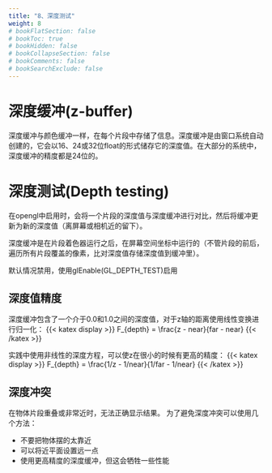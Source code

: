 ```yaml
---
title: "8、深度测试"
weight: 8
# bookFlatSection: false
# bookToc: true
# bookHidden: false
# bookCollapseSection: false
# bookComments: false
# bookSearchExclude: false
---
```

# 深度缓冲(z-buffer)
深度缓冲与颜色缓冲一样，在每个片段中存储了信息。深度缓冲是由窗口系统自动创建的，它会以16、24或32位float的形式储存它的深度值。在大部分的系统中，深度缓冲的精度都是24位的。

# 深度测试(Depth testing)
在opengl中启用时，会将一个片段的深度值与深度缓冲进行对比，然后将缓冲更新为新的深度值（离屏幕或相机近的留下）。

深度缓冲是在片段着色器运行之后，在屏幕空间坐标中运行的（不管片段的前后，遍历所有片段覆盖的像素，比对深度值存储深度值到缓冲里）。

默认情况禁用，使用glEnable(GL_DEPTH_TEST)启用

## 深度值精度
深度缓冲包含了一个介于0.0和1.0之间的深度值，对于z轴的距离使用线性变换进行归一化：
{{< katex display >}}
F_{depth} = \frac{z - near}{far - near}
{{< /katex >}}

实践中使用非线性的深度方程，可以使z在很小的时候有更高的精度：
{{< katex display >}}
F_{depth} = \frac{1/z - 1/near}{1/far - 1/near}
{{< /katex >}}


## 深度冲突
在物体片段重叠或非常近时，无法正确显示结果。
为了避免深度冲突可以使用几个方法：
- 不要把物体摆的太靠近
- 可以将近平面设置远一点
- 使用更高精度的深度缓冲，但这会牺牲一些性能
